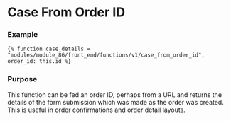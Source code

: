 # Case From Order ID

### Example <a href="#example" id="example"></a>

```liquid
{% function case_details = "modules/module_86/front_end/functions/v1/case_from_order_id", order_id: this.id %}
```

### Purpose <a href="#purpose" id="purpose"></a>

This function can be fed an order ID, perhaps from a URL and returns the details of the form submission which was made as the order was created. This is useful in order confirmations and order detail layouts.
